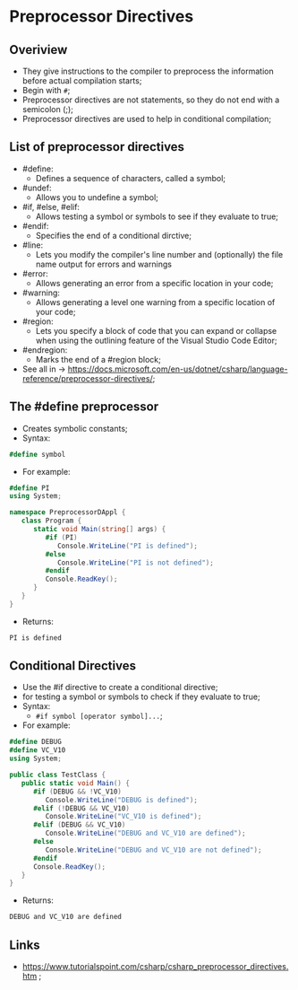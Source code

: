 # Preprocessor Directives

## Overiview

- They give instructions to the compiler to preprocess the information before actual compilation starts;
- Begin with `#`;
- Preprocessor directives are not statements, so they do not end with a semicolon (;);
- Preprocessor directives are used to help in conditional compilation;

## List of preprocessor directives

- #define:
  - Defines a sequence of characters, called a symbol;
- #undef:
  - Allows you to undefine a symbol;
- #if, #else, #elif:
  - Allows testing a symbol or symbols to see if they evaluate to true;
- #endif:
  - Specifies the end of a conditional dirctive;
- #line:
  - Lets you modify the compiler's line number and (optionally) the file name output for errors and warnings
- #error:
  - Allows generating an error from a specific location in your code;
- #warning:
  - Allows generating a level one warning from a specific location of your code;
- #region:
  - Lets you specify a block of code that you can expand or collapse when using the outlining feature of the Visual Studio Code Editor;
- #endregion:
  - Marks the end of a #region block;
- See all in -> <https://docs.microsoft.com/en-us/dotnet/csharp/language-reference/preprocessor-directives/>;

## The #define preprocessor

- Creates symbolic constants;
- Syntax:

```c#
#define symbol
```

- For example:

```c#
#define PI
using System;

namespace PreprocessorDAppl {
   class Program {
      static void Main(string[] args) {
         #if (PI)
            Console.WriteLine("PI is defined");
         #else
            Console.WriteLine("PI is not defined");
         #endif
         Console.ReadKey();
      }
   }
}
```

- Returns:

```markdown
PI is defined
```

## Conditional Directives

- Use the #if directive to create a conditional directive;
- for testing a symbol or symbols to check if they evaluate to true;
- Syntax:
  - `#if symbol [operator symbol]...`;
- For example:

```c#
#define DEBUG
#define VC_V10
using System;

public class TestClass {
   public static void Main() {
      #if (DEBUG && !VC_V10)
         Console.WriteLine("DEBUG is defined");
      #elif (!DEBUG && VC_V10)
         Console.WriteLine("VC_V10 is defined");
      #elif (DEBUG && VC_V10)
         Console.WriteLine("DEBUG and VC_V10 are defined");
      #else
         Console.WriteLine("DEBUG and VC_V10 are not defined");
      #endif
      Console.ReadKey();
   }
}
```

- Returns:

```markdown
DEBUG and VC_V10 are defined
```

## Links

- <https://www.tutorialspoint.com/csharp/csharp_preprocessor_directives.htm> ;
